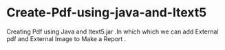# Create-Pdf-using-java-and-Itext5
Creating Pdf using Java and Itext5.jar .In which which we can add External pdf and External Image to Make a Report .
